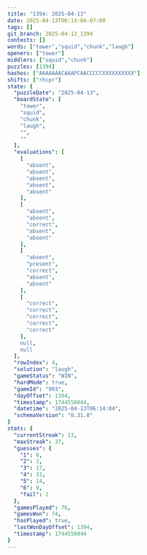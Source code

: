```yaml
---
title: "1394: 2025-04-13"
date: 2025-04-13T06:14:04-07:00
tags: []
git_branch: 2025-04-13_1394
contests: []
words: ["tower","squid","chunk","laugh"]
openers: ["tower"]
middlers: ["squid","chunk"]
puzzles: [1394]
hashes: ["AAAAAAACAAAPCAACCCCCXXXXXXXXXX"]
shifts: ["rhcpr"]
state: {
  "puzzleDate": "2025-04-13",
  "boardState": [
    "tower",
    "squid",
    "chunk",
    "laugh",
    "",
    ""
  ],
  "evaluations": [
    [
      "absent",
      "absent",
      "absent",
      "absent",
      "absent"
    ],
    [
      "absent",
      "absent",
      "correct",
      "absent",
      "absent"
    ],
    [
      "absent",
      "present",
      "correct",
      "absent",
      "absent"
    ],
    [
      "correct",
      "correct",
      "correct",
      "correct",
      "correct"
    ],
    null,
    null
  ],
  "rowIndex": 4,
  "solution": "laugh",
  "gameStatus": "WIN",
  "hardMode": true,
  "gameId": "903",
  "dayOffset": 1394,
  "timestamp": 1744550044,
  "datetime": "2025-04-13T06:14:04",
  "schemaVersion": "0.31.0"
}
stats: {
  "currentStreak": 13,
  "maxStreak": 37,
  "guesses": {
    "1": 0,
    "2": 3,
    "3": 17,
    "4": 31,
    "5": 14,
    "6": 9,
    "fail": 2
  },
  "gamesPlayed": 76,
  "gamesWon": 74,
  "hasPlayed": true,
  "lastWonDayOffset": 1394,
  "timestamp": 1744550044
}
---
```

<!-- more -->
